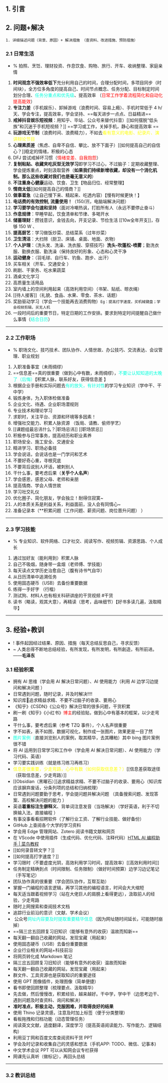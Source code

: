 ## 1. 引言 

## 2. 问题+解决 
```ad-example
1. 详细描述问题（背景、原因）+ 解决措施 （查资料、改进措施、预防措施）
```
### 2.1 日常生活 
- % 拍照、烹饪、理财投资、作息饮食、购物、旅行、开车、收纳整理、家庭亲情

1. **时间观念不强效率低下**充分利用自己的时间，合理分配时间，多项目同步（时间块），全方位多角度的提高自己、时间节点概念、任务分配、目标制定时间划分合理、<font color="#00ffdc">任务分重点和优先级</font>、提高效率 （<font color="#ff0000">日常工作学着流程简化和自动化提高能效</font>）
2. **专注力差**（手机娱乐）、卸掉游戏（浪费时间、容易上瘾）、手机时常低于 4 h/天、学会专注，提高效率，学会坚持、==每天进步一点点、日益精进==
3. **戒掉抖音娱乐短视频**：用知乎、毕站、公众号来替代抖音）[[如何摆脱“低头族”和沉迷于手机短视频？]] ==学习或工作，关掉手机，静心和提高效率 ==
4. **玩游戏无节制**（浪费时间、浪费精力），不如去<font color="#ffff00">看有意义的电影、纪录片、演讲辩论节目</font>
5. **心理素质差**（焦虑、自卑不自信、攀比、放不下面子）[[如何提高自己的自信心？]]稳定的情绪，积极的心态 
6. DFJ 尝试戒掉坏习惯（<font color="#ff0000">情绪变差、自我抱怨</font>）
7. **复制粘贴、收藏夹吃灰型无效学习**即学习不过心，不过脑子：定期收藏整理、学会提炼重点，时刻汲取营养（**如果我们持续新增收藏，却没有一个消化机制。那么这些收藏对我们也是毫无意义的**）
8. **不注重身心健康**运动、饮食、卫生【物品归位、经常整理】
9. **情商太低**[[如何提高自己的情商？]] 
10. **做事着急**（让自己慢下来、精起来、吃透内容）【慢有时候更快！】
11. **电话费的有效控制, 流量使用！**（150/🈷，电脑端解决问题）
12. **学习要学会匀速和坚持**（面对冷嘲热讽，打脸所有人（永远不要停止奋斗）
13. **作息规律**：早睡早起，饮食清单和节律、多喝开水 
14. **储蓄理财**：攒钱意识，金钱去向，开支记录、节俭生活 [[10w全年开支]]，存够 150 W 、
15. **提高厨艺**：学习做饭炒菜、总结菜系（过年炒菜）
16. **卫生清洁**：大扫除（厨卫、床铺、桌面、地面、衣物）
17. **个人护理**：（洗头发、洗澡、洗衣服、穿搭技巧）**洗头-吹蓬松-喷雾**；勤洗衣服、勤换衣服、勤洗澡（保持良好的形象、心态和心灵干净
18. **运动健身**：（羽毛球、自行车、钓鱼、跑步、出汗）
19. 买车相关（开车、交通安全 ）
20. 刷剧、干家务、吃水果蔬菜 
21. 酒桌文化学习 
22. 高质量生活用品 
23. 室内墙上的空间利用起来（高效利用空间）（书架、贴纸、晾衣绳） 
24. [[待人接客]]（礼貌、食品、水果、零食、茶水、话题）
25. 奖励驱动学习（学会一个技能再去消费购物）`Eg：提高打字速度，买机械键盘；学会视频剪辑，买无人机`
26. 一段时间后的重要节日，特定日期的工作安排。要求到特定时间提醒自己做什么事情（<font color="#00ffdc">结合日历</font>） 


---
### 2.2 工作职场 
- % 职场文化、技巧技术、团队协作、人情世故、办公技巧、交流表达、会议管理、职业规划
1. 入职准备事宜（未雨绸缪）
2. ==信息差==真的很重要（做到心中有数，未雨绸缪），<font color="#00ffdc">不要让认知知道的太晚了（后悔）</font>【积累人脉，联系好友，获得信息差 】
3. 根据企业手册和实际问题去<font color="#00ffdc">有的放矢，有针对性</font>的学习专业知识（学中干、干中学） 
4. 锻炼身体，为入职体检做准备
5. 企业文化、待遇、企业职场潜规则
6. 专业技术和理论学习 
7. 求职时，关注平台、资源和环境等多因素！
8. 增强社交能力、积累人脉资源 （饭局、请教、偷师学艺）
9. [[课题组最忌讳什么？|职场忌讳]] [[职场禁忌]]
10. 积极参与日常事务，提高经历和职业素养 
11. 职场安全、施工安全、交通安全 
12. 精进学习、职场必备技
13. 学会说话，会说话也是一门学问和艺术
14. 不要好奇心重，寻根究底
15. 不要背后说别人坏话，被刺别人
16. 干什么事，要考虑后果（**关乎个人名声**）
17. 学会感恩，感恩父母、老师和亲朋
18. 提高情商、学会人情世故
19. 学习社交礼仪
20. 优化圈子、简化朋友，学会独立！耐得住寂寞~
21. 人的本质关系是利益关系，利益面前，没人会有同情心~
22. 准备记录本（**积累问题（工作问题、薪资问题、岗位晋升问题） ）

---
### 2.3 学习技能
- % 专业知识、软件网络、口才社交、阅读写作、视频剪辑、资源思路、个人成长
1. 通过加好友（能利用到）积累人脉 
2. 自己不吸烟，随身带一盒烟（老师傅、学技能） 
3. 每天读点文学历史治愈自己（腹有诗书气自华）
4. 从日历清单中追溯任务 
5. 使用固态硬币（USB）去备份重要数据 
6. 练得一手好字 （行楷）
7. 测试狗、材料人也有相关科研讲座的干货视频 #干货
8. 读书（略读，观其大意），再精读（思考，品味细节）【好书多读几遍，汲取精华】 

---
## 3. 经验+教训 
- ! 事件起因经过结果、原因、措施（每天总结反思自己，寻求反馈）
- ~ 人类总得不断地总结经验，有所发现，有所发明，有所創造，有所前进。——**毛泽东**
### 3.1 经验积累 
- 拥有 AI 思维（学会用 AI 解决日常问题）、AI 使用能力（利用 AI 边学习边提问和解决问题 ）
- 日常遇到问题，随时记录，并及时解决!!!!
- 知识库🌟追求精益求精、不要不过脑子的收录、要用心
- 《知乎》《CSDN》《公众号》解决日常的很多问题，干货积累
- 刷一刷《知乎》《小红书》<font color="#ff0000">博主</font>的经验贴，做到心中有基本的框架，以少走弯路
-  干什么事，要考虑后果（参考 TZQ 事件），个人名声很重要
-  字不如表，表不如图，数据可视化，制作成一张图片，效果更是一目了然
- <font color="#00ffdc">图片案例（</font>直接浏览别人的案例，取其精华，去其糟粕）其中 bing 图片案例很不错
-   将 AI 运用到日常学习和工作中（学会用 AI 解决日常问题）、AI 使用能力（学习代码、英语）
- 学习要实践训练（就是练习练习再练习） 
- <font color="#ffff00">信息差很重要，少走弯路，心中有数（如何获取信息差？）</font>[[信息差获取途径（获取信息差，少走弯路）]]
- [[Obsidian（黑曜石）]]追求精益求精、不要不过脑子的收录、要用心（知识库应该摒弃废话，分条列项的总结和归纳梳理）
- 日常遇到问题要勤于思考，学会提问题并解决问题 （具备搜索问题、发现答案、高校解决问题的能力 ）
-  英语**着重标注生僻释义**、背单词注意发音（当场解决）（学好英语，利于不切换输入法，直接编程 ）
- 有事没事看看招聘软件（了解行业工资、了解行业技能、做好备份）
- GitHub 上查阅各个大学的学习资料 
- 学会用 Edge 管理网站、Zotero 阅读书籍文献和网页
- 在 VScode 中使用插件（生成代码、优化代码、注释代码）[HTML AI 编程助手 | 菜鸟教程](https://www.runoob.com/html/fitten-code-html.html)
- [[如何录音转文字？]]
- [[如何提高打字速度？]]
- 学习限时（不要虚度光阴，高效利用学习时间，提高效率）[[高效利用时间]]
- 任务制定精确到点（时间限制、任务限制）（做好时间预算）边学习边记笔记（手写笔记）
- 团队协作真的很重要（学会团队协作，互帮互助）
- 掌握一门编程的语言逻辑，再学习其他的编程语言，时间会大大缩短 
- 每天适当跟着视频学习（站在大佬巨人的肩膀上看得更远），汲取前人的经验，少走弯路 
- 随时上网搜索和查阅技术文档
- 追踪行业前沿的意识（文献、学术会议）
-  公众号<font color="#00ffdc">网址内容要及时提取重要精华信息</font>（因为网址随时间延长，可能随时崩掉）
- ==隔三岔五回顾复习旧知识（能够有意外的收获）温故而知新==
- 每天翻一翻自己收藏的网站，发现宝藏（用起来） 
- 使用固态硬币（USB）去备份重要数据 
- 企业行业相关的网站+科技前沿 
- 将网页转化成 Markdown 笔记 
- 隔三岔五回顾复习旧知识（能够有意外的收获）温故而知新 
- 每天翻一翻自己收藏的网站，发现宝藏（用起来） 
- 群文件、工具资源也是获取知识的重要途径
- 使用 GPT 图像插件，处理图像（简单便捷） 
- 看书即使回顾整理（梳理要点、汲取精华） 
- 先去做，然后慢慢改，积累经验，越来越好。干中学，学中干（边思考边干、遇到问题及时查资料、询问和解决） 
- **准时准点，积极主动，克服困难，并取得良好的结果**
- 使用 Thino 记录灵感，注意及时加上标签（便于分类整理）
- 看板拖拽和归档功能（动态管理任务） 
- 阅读英文文献，适度翻译，深度学习（提高英语阅读能力、写作能力、逻辑结构）
- 利用豆丁网和百度文库查阅资料干货 PPT
- 学会及时记录和收集自己的灵感和想法（手机APP: TODO、微信、记事本)
- 中文学术会议 PPT 可以从知网会议专栏获得
- 网课先认真听（做标记），再回头总结
---
### 3.2 教训总结 




